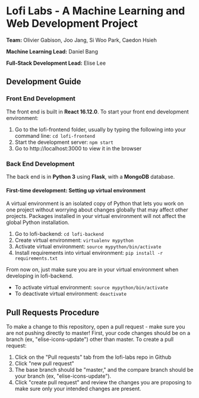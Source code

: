 # Lofi Labs - A Machine Learning and Web Development Project

**Team:** Olivier Gabison, Joo Jang, Si Woo Park, Caedon Hsieh

**Machine Learning Lead:** Daniel Bang

**Full-Stack Development Lead:** Elise Lee

## Development Guide
### Front End Development
The front end is built in **React 16.12.0**. To start your front end development environment:
1. Go to the lofi-frontend folder, usually by typing the following into your command line: 
	`cd lofi-frontend`
2. Start the development server: `npm start`
3. Go to http://localhost:3000 to view it in the browser

### Back End Development
The back end is in **Python 3** using **Flask**, with a **MongoDB** database.
#### First-time development: Setting up virtual environment
A virtual environment is an isolated copy of Python that lets you work on one project without worrying about changes globally that may affect other projects. Packages installed in your virtual environment will not affect the global Python installation.
1. Go to lofi-backend: `cd lofi-backend`
2. Create virtual environment: `virtualenv mypython`
3. Activate virtual environment: `source mypython/bin/activate`
4. Install requirements into virtual environment: `pip install -r requirements.txt`

From now on, just make sure you are in your virtual environment when developing in lofi-backend.
- To activate virtual environment: `source mypython/bin/activate`
- To deactivate virtual environment: `deactivate`

## Pull Requests Procedure
To make a change to this repository, open a pull request - make sure you are not pushing directly to master! First, your code changes should be on a branch (ex, "elise-icons-update") other than master. To create a pull request:
1. Click on the "Pull requests" tab from the lofi-labs repo in Github
2. Click "new pull request"
3. The base branch should be "master," and the compare branch should be your branch (ex, "elise-icons-update").
4. Click "create pull request" and review the changes you are proposing to make sure only your intended changes are present.
